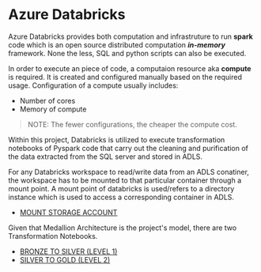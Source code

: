 # Azure Databricks
Azure Databricks provides both computation and infrastruture to run **spark** code which is an open source distributed computation ***in-memory*** framework. None the less, SQL and python scripts can also be executed.  
  
In order to execute an piece of code, a computaion resource aka **compute** is required. It is created and configured manually based on the required usage. Configuration of a compute usually includes:
- Number of cores
- Memory of compute

> NOTE: The fewer configurations, the cheaper the compute cost. 

Within this project, Databricks is utilized to execute transformation notebooks of Pyspark code that carry out the cleaning and purification of the data extracted from the SQL server and stored in ADLS.

For any Databricks workspace to read/write data from an ADLS conatiner, the workspace has to be mounted to that particular container through a mount point. A mount point of databricks is used/refers to a directory instance which is used to access a corresponding container in ADLS.
- <a href="StorageAccMount.ipynb">MOUNT STORAGE ACCOUNT</a>

Given that Medallion Architecture is the project's model, there are two Transformation Notebooks.
- <a href="Level 1 Transformation.ipynb">BRONZE TO SILVER (LEVEL 1)</a>
- <a href="Level 2 Transformation.ipynb">SILVER TO GOLD (LEVEL 2)</a>
